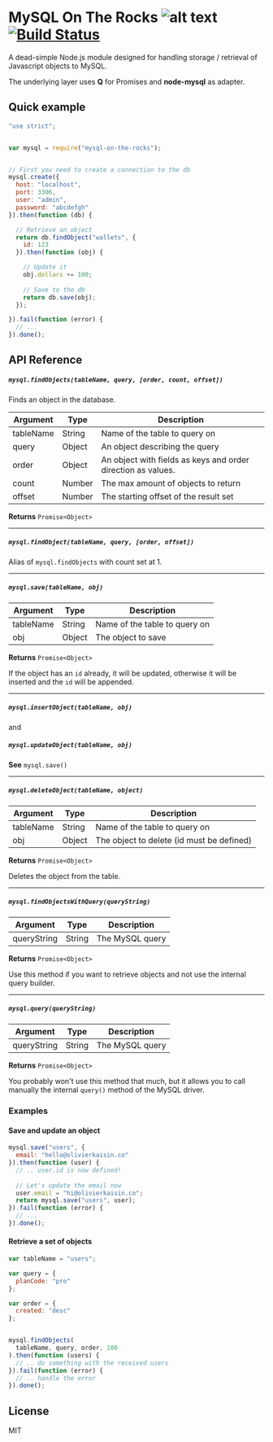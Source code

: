 MySQL On The Rocks ![alt text](https://olivierkaisin.s3.amazonaws.com/rocks.png) [![Build Status](https://travis-ci.org/olivierkaisin/mysql-on-the-rocks.svg)](https://travis-ci.org/olivierkaisin/mysql-on-the-rocks)
===================================================

A dead-simple Node.js module designed for handling storage / retrieval of Javascript objects to MySQL.

The underlying layer uses __Q__ for Promises and __node-mysql__ as adapter.

## Quick example

```javascript 
"use strict";


var mysql = require("mysql-on-the-rocks");


// First you need to create a connection to the db
mysql.create({
  host: "localhost",
  port: 3306,
  user: "admin", 
  password: "abcdefgh"
}).then(function (db) {

  // Retrieve an object
  return db.findObject("wallets", { 
    id: 123 
  }).then(function (obj) {

    // Update it
    obj.dollars += 100;
    
    // Save to the db
    return db.save(obj);
  });

}).fail(function (error) {
  // ...
}).done();
```


## API Reference


##### `mysql.findObjects(tableName, query, [order, count, offset])`

Finds an object in the database.

|  Argument                 | Type                    | Description                                                   |
|---------------------------|-------------------------|---------------------------------------------------------------|
|  tableName                | String                  | Name of the table to query on                                 | 
|  query                    | Object                  | An object describing the query                                |
|  order                    | Object                  | An object with fields as keys and order direction as values.  |
|  count                    | Number                  | The max amount of objects to return                           |
|  offset                   | Number                  | The starting offset of the result set                         |

__Returns__  `Promise<Object>`

-----------------------------------------------------------------------------------------------------------------------------

##### `mysql.findObject(tableName, query, [order, offset])`

Alias of `mysql.findObjects` with count set at 1.

-----------------------------------------------------------------------------------------------------------------------------

##### `mysql.save(tableName, obj)`

|  Argument                 | Type                    | Description                                                   |
|---------------------------|-------------------------|---------------------------------------------------------------|
|  tableName                | String                  | Name of the table to query on                                 | 
|  obj                      | Object                  | The object to save                                            |

__Returns__  `Promise<Object>`

If the object has an `id` already, it will be updated, otherwise it will be inserted and the `id` will be appended.


----------------------------------------------------------------------------------------------------------------------------

##### `mysql.insertObject(tableName, obj)`

and 

##### `mysql.updateObject(tableName, obj)`

__See__ ``mysql.save()``

----------------------------------------------------------------------------------------------------------------------------

##### `mysql.deleteObject(tableName, object)`

|  Argument                 | Type                    | Description                                                   |
|---------------------------|-------------------------|---------------------------------------------------------------|
|  tableName                | String                  | Name of the table to query on                                 | 
|  obj                      | Object                  | The object to delete (id must be defined)                     |

__Returns__  `Promise<Object>`

Deletes the object from the table. 


----------------------------------------------------------------------------------------------------------------------------

##### `mysql.findObjectsWithQuery(queryString)`

|  Argument                 | Type                    | Description                                                   |
|---------------------------|-------------------------|---------------------------------------------------------------|
|  queryString              | String                  | The MySQL query                                               | 

__Returns__  `Promise<Object>`

Use this method if you want to retrieve objects and not use the internal query builder.

----------------------------------------------------------------------------------------------------------------------------

##### `mysql.query(queryString)`

|  Argument                 | Type                    | Description                                                   |
|---------------------------|-------------------------|---------------------------------------------------------------|
|  queryString              | String                  | The MySQL query                                               | 

__Returns__  `Promise<Object>`


You probably won't use this method that much, but it allows you to call manually the internal `query()` method of the MySQL driver.



### Examples


#### Save and update an object

```javascript
mysql.save("users", {
  email: "hello@olivierkaisin.co"
}).then(function (user) {
  // .. user.id is now defined!
  
  // Let's update the email now
  user.email = "hi@olivierkaisin.co";
  return mysql.save("users", user);
}).fail(function (error) {
  // ...
}).done();
```


#### Retrieve a set of objects

```javascript
var tableName = "users";

var query = { 
  planCode: "pro"
};

var order = {
  created: "desc"
};


mysql.findObjects(
  tableName, query, order, 100
).then(function (users) {
  // .. do something with the received users  
}).fail(function (error) {
  // .. handle the error
}).done();
``` 

## License

MIT
